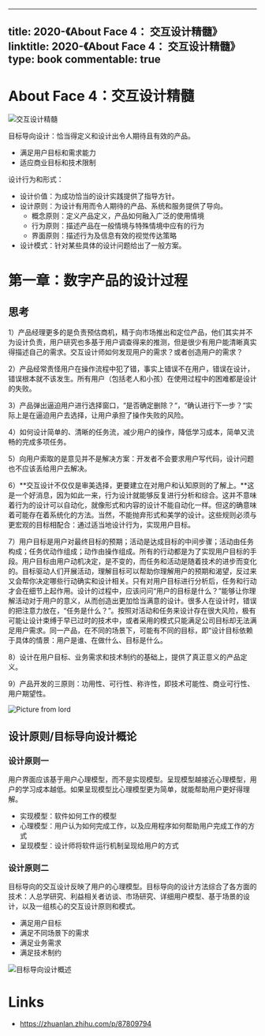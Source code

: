 
---
title: 2020-《About Face 4： 交互设计精髓》
linktitle: 2020-《About Face 4： 交互设计精髓》
type: book
commentable: true
---

# About Face 4：交互设计精髓

![交互设计精髓](https://pic.imgdb.cn/item/63819cdb16f2c2beb1481043.jpg)

目标导向设计：恰当得定义和设计出令人期待且有效的产品。

- 满足用户目标和需求能力
- 适应商业目标和技术限制

设计行为和形式：

- 设计价值：为成功恰当的设计实践提供了指导方针。
- 设计原则：为设计有用而令人期待的产品、系统和服务提供了导向。
  - 概念原则：定义产品定义，产品如何融入广泛的使用情境
  - 行为原则：描述产品在一般情境与特殊情境中应有的行为
  - 界面原则：描述行为及信息有效的视觉传达策略
- 设计模式：针对某些具体的设计问题给出了一般方案。

# 第一章：数字产品的设计过程

## 思考

1）产品经理更多的是负责预估商机，精于向市场推出和定位产品，他们其实并不为设计负责，用户研究也多基于用户调查得来的推测，但是很少有用户能清晰真实得描述自己的需求。交互设计师如何发现用户的需求？或者创造用户的需求？

2）产品经常责怪用户在操作流程中犯了错，事实上错误不在用户，错误在设计，错误根本就不该发生。所有用户（包括老人和小孩）在使用过程中的困难都是设计的失败。

3）产品弹出逼迫用户进行选择窗口，“是否确定删除？“，“确认进行下一步？“实际上是在逼迫用户去选择，让用户承担了操作失败的风险。

4）如何设计简单的、清晰的任务流，减少用户的操作，降低学习成本，简单又流畅的完成多项任务。

5）向用户索取的是意见并不是解决方案：开发者不会要求用户写代码，设计问题也不应该丢给用户去解决。

6）**交互设计不仅仅是审美选择，更要建立在对用户和认知原则的了解上。**这是一个好消息，因为如此一来，行为设计就能够反复进行分析和综合。这并不意味着行为的设计可以自动化，就像形式和内容的设计不能自动化一样。但这的确意味着可能存在着系统化的方法。当然，不能抛弃形式和美学的设计。这些规则必须与更宏观的目标相配合：通过适当地设计行为，实现用户目标。

7）用户目标是用户对最终目标的预期；活动是达成目标的中间步骤；活动由任务构成；任务优动作组成；动作由操作组成。所有的行动都是为了实现用户目标的手段。用户目标由用户动机决定，是不变的，而任务和活动是随着技术的进步而变化的。目标驱动人们开展活动，理解目标可以帮助你理解用户的预期和渴望，反过来又会帮你决定哪些行动确实和设计相关。只有对用户目标进行分析后，任务和行动才会在细节上起作用。设计的过程中，应该问问“用户的目标是什么？”能够让你理解活动对于用户的意义，从而创造出更加恰当满意的设计。很多人在设计时，错误的把注意力放在，“任务是什么？”。按照对活动和任务来设计存在很大风险，极有可能让设计束缚于早已过时的技术中，或者采用的模式只能满足公司目标却无法满足用户需求。同一产品，在不同的场景下，可能有不同的目标，即“设计目标依赖于具体的情景：用户是谁、在做什么、目标是什么。

8）设计在用户目标、业务需求和技术制约的基础上，提供了真正意义的产品定义。

9）产品开发的三原则：功用性、可行性、称许性，即技术可能性、商业可行性、用户期望性。

![Picture from lord](https://pic.imgdb.cn/item/6381ad9e16f2c2beb1624ab9.jpg)

## 设计原则/目标导向设计概论

### 设计原则一

用户界面应该基于用户心理模型，而不是实现模型。呈现模型越接近心理模型，用户的学习成本越低。如果呈现模型比心理模型更为简单，就能帮助用户更好得理解。

- 实现模型：软件如何工作的模型
- 心理模型：用户认为如何完成工作，以及应用程序如何帮助用户完成工作的方式
- 呈现模型：设计师将软件运行机制呈现给用户的方式

### 设计原则二

目标导向的交互设计反映了用户的心理模型。目标导向的设计方法综合了各方面的技术：人总学研究、利益相关者访谈、市场研究、详细用户模型、基于场景的设计，以及一组核心的交互设计原则和模式。

- 满足用户目标
- 满足不同场景下的需求
- 满足业务需求
- 满足技术制约

![目标导向设计概述](https://pic.imgdb.cn/item/6381ae6316f2c2beb1640072.jpg)

# Links

- https://zhuanlan.zhihu.com/p/87809794

    